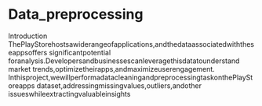 # Data_preprocessing
Introduction
 ThePlayStorehostsawiderangeofapplications,andthedataassociatedwiththeseappsoffers
 significantpotential foranalysis.Developersandbusinessescanleveragethisdatatounderstand
 market trends,optimizetheirapps,andmaximizeuserengagement.
 Inthisproject,wewillperformadatacleaningandpreprocessingtaskonthePlayStoreapps
 dataset,addressingmissingvalues,outliers,andother issueswhileextractingvaluableinsights
